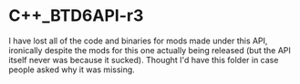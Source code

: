 # C++_BTD6API-r3

I have lost all of the code and binaries for mods made under this API, ironically despite the mods for this one actually being released (but the API itself never was because it sucked). Thought I'd have this folder in case people asked why it was missing.

